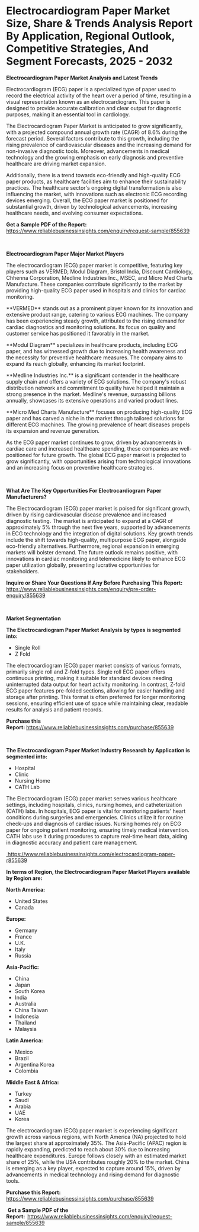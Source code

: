 <p><h1>Electrocardiogram Paper Market Size, Share & Trends Analysis Report By Application, Regional Outlook, Competitive Strategies, And Segment Forecasts, 2025 - 2032</h1></p><p><strong>Electrocardiogram Paper Market Analysis and Latest Trends</strong></p>
<p><p>Electrocardiogram (ECG) paper is a specialized type of paper used to record the electrical activity of the heart over a period of time, resulting in a visual representation known as an electrocardiogram. This paper is designed to provide accurate calibration and clear output for diagnostic purposes, making it an essential tool in cardiology.</p><p>The Electrocardiogram Paper Market is anticipated to grow significantly, with a projected compound annual growth rate (CAGR) of 8.6% during the forecast period. Several factors contribute to this growth, including the rising prevalence of cardiovascular diseases and the increasing demand for non-invasive diagnostic tools. Moreover, advancements in medical technology and the growing emphasis on early diagnosis and preventive healthcare are driving market expansion.</p><p>Additionally, there is a trend towards eco-friendly and high-quality ECG paper products, as healthcare facilities aim to enhance their sustainability practices. The healthcare sector's ongoing digital transformation is also influencing the market, with innovations such as electronic ECG recording devices emerging. Overall, the ECG paper market is positioned for substantial growth, driven by technological advancements, increasing healthcare needs, and evolving consumer expectations.</p></p>
<p><strong>Get a Sample PDF of the Report:&nbsp;</strong> <a href="https://www.reliablebusinessinsights.com/enquiry/request-sample/855639?utm_campaign=63&utm_medium=2&utm_source=Github&utm_content=ia&utm_term=13042025&utm_id=electrocardiogram-paper">https://www.reliablebusinessinsights.com/enquiry/request-sample/855639</a></p>
<p>&nbsp;</p>
<p><strong>Electrocardiogram Paper Major Market Players</strong></p>
<p><p>The electrocardiogram (ECG) paper market is competitive, featuring key players such as VERMED, Modul Diagram, Bristol India, Discount Cardiology, Chhenna Corporation, Medline Industries Inc., MSEC, and Micro Med Charts Manufacture. These companies contribute significantly to the market by providing high-quality ECG paper used in hospitals and clinics for cardiac monitoring.</p><p>**VERMED** stands out as a prominent player known for its innovation and extensive product range, catering to various ECG machines. The company has been experiencing steady growth, attributed to the rising demand for cardiac diagnostics and monitoring solutions. Its focus on quality and customer service has positioned it favorably in the market.</p><p>**Modul Diagram** specializes in healthcare products, including ECG paper, and has witnessed growth due to increasing health awareness and the necessity for preventive healthcare measures. The company aims to expand its reach globally, enhancing its market footprint.</p><p>**Medline Industries Inc.** is a significant contender in the healthcare supply chain and offers a variety of ECG solutions. The company's robust distribution network and commitment to quality have helped it maintain a strong presence in the market. Medline's revenue, surpassing billions annually, showcases its extensive operations and varied product lines.</p><p>**Micro Med Charts Manufacture** focuses on producing high-quality ECG paper and has carved a niche in the market through tailored solutions for different ECG machines. The growing prevalence of heart diseases propels its expansion and revenue generation.</p><p>As the ECG paper market continues to grow, driven by advancements in cardiac care and increased healthcare spending, these companies are well-positioned for future growth. The global ECG paper market is projected to grow significantly, with opportunities arising from technological innovations and an increasing focus on preventive healthcare strategies.</p></p>
<p>&nbsp;</p>
<p><strong>What Are The Key Opportunities For Electrocardiogram Paper Manufacturers?</strong></p>
<p><p>The Electrocardiogram (ECG) paper market is poised for significant growth, driven by rising cardiovascular disease prevalence and increased diagnostic testing. The market is anticipated to expand at a CAGR of approximately 5% through the next five years, supported by advancements in ECG technology and the integration of digital solutions. Key growth trends include the shift towards high-quality, multipurpose ECG paper, alongside eco-friendly alternatives. Furthermore, regional expansion in emerging markets will bolster demand. The future outlook remains positive, with innovations in cardiac monitoring and telemedicine likely to enhance ECG paper utilization globally, presenting lucrative opportunities for stakeholders.</p></p>
<p><strong>Inquire or Share Your Questions If Any Before Purchasing This Report:</strong> <a href="https://www.reliablebusinessinsights.com/enquiry/pre-order-enquiry/855639?utm_campaign=63&utm_medium=2&utm_source=Github&utm_content=ia&utm_term=13042025&utm_id=electrocardiogram-paper">https://www.reliablebusinessinsights.com/enquiry/pre-order-enquiry/855639</a></p>
<p>&nbsp;</p>
<p><strong>Market Segmentation</strong></p>
<p><strong>The Electrocardiogram Paper Market Analysis by types is segmented into:</strong></p>
<p><ul><li>Single Roll</li><li>Z Fold</li></ul></p>
<p><p>The electrocardiogram (ECG) paper market consists of various formats, primarily single roll and Z-fold types. Single roll ECG paper offers continuous printing, making it suitable for standard devices needing uninterrupted data output for heart activity monitoring. In contrast, Z-fold ECG paper features pre-folded sections, allowing for easier handling and storage after printing. This format is often preferred for longer monitoring sessions, ensuring efficient use of space while maintaining clear, readable results for analysis and patient records.</p></p>
<p><strong>Purchase this Report:&nbsp;</strong><a href="https://www.reliablebusinessinsights.com/purchase/855639?utm_campaign=63&utm_medium=2&utm_source=Github&utm_content=ia&utm_term=13042025&utm_id=electrocardiogram-paper">https://www.reliablebusinessinsights.com/purchase/855639</a></p>
<p>&nbsp;</p>
<p><strong>The Electrocardiogram Paper Market Industry Research by Application is segmented into:</strong></p>
<p><ul><li>Hospital</li><li>Clinic</li><li>Nursing Home</li><li>CATH Lab</li></ul></p>
<p><p>The Electrocardiogram (ECG) paper market serves various healthcare settings, including hospitals, clinics, nursing homes, and catheterization (CATH) labs. In hospitals, ECG paper is vital for monitoring patients' heart conditions during surgeries and emergencies. Clinics utilize it for routine check-ups and diagnosis of cardiac issues. Nursing homes rely on ECG paper for ongoing patient monitoring, ensuring timely medical intervention. CATH labs use it during procedures to capture real-time heart data, aiding in diagnostic accuracy and patient care management.</p></p>
<p><a href="https://www.reliablebusinessinsights.com/electrocardiogram-paper-r855639?utm_campaign=63&utm_medium=2&utm_source=Github&utm_content=ia&utm_term=13042025&utm_id=electrocardiogram-paper">&nbsp;https://www.reliablebusinessinsights.com/electrocardiogram-paper-r855639</a></p>
<p><strong>In terms of Region, the Electrocardiogram Paper Market Players available by Region are:</strong></p>
<p>
    <p> <strong> North America: </strong>
        <ul>
            <li>United States</li>
            <li>Canada</li>
        </ul>
        </p> 
    <p> <strong> Europe: </strong>
        <ul>
            <li>Germany</li>
            <li>France</li>
            <li>U.K.</li>
            <li>Italy</li>
            <li>Russia</li>
        </ul>
        </p> 
    <p> <strong> Asia-Pacific: </strong>
        <ul>
            <li>China</li>
            <li>Japan</li>
            <li>South Korea</li>
            <li>India</li>
            <li>Australia</li>
            <li>China Taiwan</li>
            <li>Indonesia</li>
            <li>Thailand</li>
            <li>Malaysia</li>
        </ul>
        </p> 
    <p> <strong> Latin America: </strong>
        <ul>
            <li>Mexico</li>
            <li>Brazil</li>
            <li>Argentina Korea</li>
            <li>Colombia</li>
        </ul>
        </p> 
    <p> <strong> Middle East & Africa: </strong>
        <ul>
            <li>Turkey</li>
            <li>Saudi</li>
            <li>Arabia</li>
            <li>UAE</li>
            <li>Korea</li>
        </ul>
    </p>
    </p>
<p><p>The electrocardiogram (ECG) paper market is experiencing significant growth across various regions, with North America (NA) projected to hold the largest share at approximately 35%. The Asia-Pacific (APAC) region is rapidly expanding, predicted to reach about 30% due to increasing healthcare expenditures. Europe follows closely with an estimated market share of 25%, while the USA contributes roughly 20% to the market. China is emerging as a key player, expected to capture around 15%, driven by advancements in medical technology and rising demand for diagnostic tools.</p></p>
<p><strong>Purchase this Report: </strong><a href="https://www.reliablebusinessinsights.com/purchase/855639?utm_campaign=63&utm_medium=2&utm_source=Github&utm_content=ia&utm_term=13042025&utm_id=electrocardiogram-paper">https://www.reliablebusinessinsights.com/purchase/855639</a></p>
<p>&nbsp;<strong>Get a Sample PDF of the Report:&nbsp;&nbsp;</strong><a href="https://www.reliablebusinessinsights.com/enquiry/request-sample/855639?utm_campaign=63&utm_medium=2&utm_source=Github&utm_content=ia&utm_term=13042025&utm_id=electrocardiogram-paper">https://www.reliablebusinessinsights.com/enquiry/request-sample/855639</a></p>
<p><strong></strong></p>
<p><p></p><p></p><p></p></p>